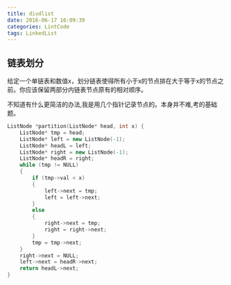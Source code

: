 ```yaml
---
title: divdlist
date: 2016-06-17 16:09:39
categories: LintCode
tags: LinkedList
---
```


## 链表划分

给定一个单链表和数值x，划分链表使得所有小于x的节点排在大于等于x的节点之前。你应该保留两部分内链表节点原有的相对顺序。

不知道有什么更简洁的办法,我是用几个指针记录节点的。本身并不难,考的基础题。

```cpp
ListNode *partition(ListNode* head, int x) {
    ListNode* tmp = head;
    ListNode* left = new ListNode(-1);
    ListNode* headL = left;
    ListNode* right = new ListNode(-1);
    ListNode* headR = right;
    while (tmp != NULL)
    {
        if (tmp->val < x)
        {
            left->next = tmp;
            left = left->next;
        }
        else
        {
            right->next = tmp;
            right = right->next;
        }
        tmp = tmp->next;
    }
    right->next = NULL;
    left->next = headR->next;
    return headL->next;
}
```
